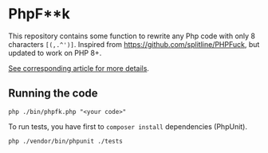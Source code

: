# PhpF**k

This repository contains some function to rewrite any Php code with only 8 characters `[(,.^')]`.
Inspired from https://github.com/splitline/PHPFuck, but updated to work on PHP 8+.


[See corresponding article for more details](https://b-viguier.github.io/PhpFk/).


## Running the code

```
php ./bin/phpfk.php "<your code>"
```

To run tests, you have first to `composer install` dependencies (PhpUnit).
```
php ./vendor/bin/phpunit ./tests
```
